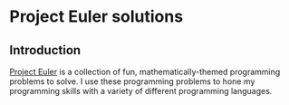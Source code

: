 # Project Euler solutions

## Introduction

[Project Euler](https://projecteuler.net) is a collection of fun, mathematically-themed programming problems to solve. I use
these programming problems to hone my programming skills with a variety of different programming languages.
